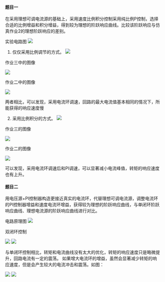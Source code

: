 #### 题目一
在采用理想可调电流源的基础上，采用速度比例积分控制采用纯比例P控制，选择合适的比例增益和积分增益，得到较为理想的阶跃响应曲线。比较该阶跃响应与仿真作业2的理想阶跃响应的差别。

实验电路图
![](https://img-blog.csdnimg.cn/20190501225531867.GIF)

1. 仅仅采用比例调节的方式。
![](https://img-blog.csdnimg.cn/20190502100845360.gif)

作业三中的图像

![](https://img-blog.csdnimg.cn/20190501233218307.GIF)

作业二中的图像

![](https://img-blog.csdnimg.cn/2019050123401584.GIF)

两者相比，可以发现，采用电流环调速，回路的最大电流值基本相同的情况下，所能获得的响应速度慢

2. 采用比例积分的方式。
![](https://img-blog.csdnimg.cn/2019050210092596.gif)

作业三的图像

![](https://img-blog.csdnimg.cn/20190502000808130.GIF)

作业二的图像

![](https://img-blog.csdnimg.cn/20190501234856320.GIF)

可以发现，采用电流环调速后和PI调速，可以显著减小电流峰值，转矩的响应速度也有上升。

#### 题目二
用电压源+PI控制器构造更接近真实的电流环，代替理想可调电流源，调整电流环的PI控制器增益和速度电流环增益，获得较为理想的阶跃响应曲线，与单闭环阶跃响应曲线、理想电流源的阶跃响应曲线进行对比。

电路原理图
![](https://img-blog.csdnimg.cn/2019050210035438.GIF)

双闭环控制

![](https://img-blog.csdnimg.cn/20190502101553462.gif)
![](https://img-blog.csdnimg.cn/20190502095544827.GIF)

与单闭环控制相比，转矩和电流曲线没有太大的优化，转矩的响应速度只是略微提升，回路电流有一定的震荡。
如果增大电流环的增益，虽然会显著减少转矩的响应速度，但是会产生较大的电流冲击和震荡。如图：

![](https://img-blog.csdnimg.cn/20190502100215327.GIF)
![](https://img-blog.csdnimg.cn/20190502100332582.GIF)
